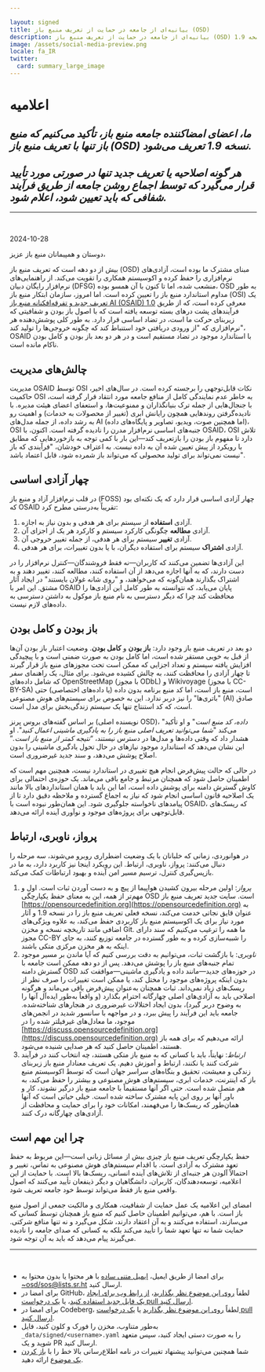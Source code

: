 ```yaml
---

layout: signed
title: بیانیه‌ای از جامعه در حمایت از تعریف منبع باز (OSD)
description: بیانیه‌ای از جامعه در حمایت از تعریف منبع باز (OSD) نسخه 1.9
image: /assets/social-media-preview.png
locale: fa_IR
twitter:
  card: summary_large_image
---
```


# **اعلامیه**

## *ما، اعضای امضاکننده جامعه منبع باز، تأکید می‌کنیم که منبع باز تنها با تعریف منبع باز (OSD) نسخه 1.9 تعریف می‌شود.*

## *هر گونه اصلاحیه یا تعریف جدید تنها در صورتی مورد تأیید قرار می‌گیرد که توسط اجماع روشن جامعه از طریق فرآیند شفافی که باید تعیین شود، اعلام شود.*

---
<br>

2024-10-28

دوستان و همپیمانان منبع باز عزیز،

بیش از دو دهه است که تعریف منبع باز (OSD) مبنای مشترک ما بوده است، آزادی‌های نرم‌افزاری را حفظ کرده و اکوسیستم همکاری را تقویت می‌کند. از راهنمایی‌های نرم‌افزار رایگان دبیان (DFSG) منشعب شده، اما تا کنون با آن همسو بوده، OSD به طور مداوم استاندارد منبع باز را تعیین کرده است. اما امروز، سازمان ابتکار منبع باز (OSI) یک [تعریف جدید و تفرقه‌افکنانه منبع باز AI (OSAID) 1.0](https://opensource.org/ai/open-source-ai-definition) معرفی کرده است، که از طریق فرآیندهای پشت درهای بسته توسعه یافته است که با اصول باز بودن و شفافیتی که زیربنای حرکت ما است، در تضاد اساسی قرار دارد. به طور کلی پوشش‌دهنده هر نرم‌افزاری که "از ورودی دریافتی خود استنباط کند که چگونه خروجی‌ها را تولید کند"، OSAID با استاندارد موجود در تضاد مستقیم است و در هر دو بعد باز بودن و کامل بودن ناکام مانده است.

## چالش‌های مدیریت

مدیریت OSAID توسط OSI نکات قابل‌توجهی را برجسته کرده است. در سال‌های اخیر، حاکمیت OSI به خاطر عدم نمایندگی کامل از منافع جامعه مورد انتقاد قرار گرفته است، با جنجال‌هایی از جمله ترک بنیانگذاران و ممنوعیت‌ها، و استعفای اعضای هیئت مدیره. با نادیده‌گرفتن روندهایی همچون رایانش ابری (تغییر از محصولات به خدمات) و اهمیت رو به رشد داده، از جمله مدل‌های AI (اما همچنین صوت، ویدیو، تصاویر و پایگاه‌های داده)، OSI جنبه‌های اساسی نرم‌افزار مدرن را نادیده گرفته است. اکنون، با OSAID، OSI تلاش دارد تا مفهوم باز بودن را بازتعریف کند—این بار با کمی توجه به بازخوردهایی که مطابق با رویکرد از پیش تعیین شده آن به داده نیست. به اعتراف خودشان، "فرآیندی که باز نیست نمی‌تواند برای تولید محصولی که می‌تواند باز شمرده شود، قابل اعتماد باشد".

## چهار آزادی اساسی

در قلب نرم‌افزار آزاد و منبع باز (FOSS) چهار آزادی اساسی قرار دارد که یک نکته‌ای بود که OSAID تقریباً به‌درستی مطرح کرد:

1. آزادی **استفاده** از سیستم برای هر هدفی و بدون نیاز به اجازه.
2. آزادی **مطالعه** چگونگی کارکرد سیستم و کارکرد هر یک از اجزای آن.
3. آزادی **تغییر** سیستم برای هر هدفی، از جمله تغییر خروجی آن.
4. آزادی **اشتراک** سیستم برای استفاده دیگران، با یا بدون تغییرات، برای هر هدفی.

این آزادی‌ها تضمین می‌کنند که کاربران—نه فقط فروشندگان—کنترل نرم‌افزار را در دست دارند، که به آنها اجازه می‌دهد از آن استفاده کنند، مطالعه کنند، تغییر دهند و به اشتراک بگذارند همان‌گونه که می‌خواهند، و "روی شانه غولان بایستند" در ایجاد آثار مشتق. این امر با OSAID پایان می‌یابد، که نتوانسته به طور کامل این آزادی‌ها را محافظت کند چرا که دیگر دسترسی به نام منبع باز موکول به داشتن دسترسی به داده‌های لازم نیست.

## باز بودن و کامل بودن

دو بعد در تعریف منبع باز وجود دارد: **باز بودن** و **کامل بودن**. وضعیت اعتبار باز بودن آن‌ها از قبل به خوبی مستقر شده است، اما کامل بودن به صورت ضمنی است و با پیچیدگی افزایش یافته سیستم و تعداد اجزایی که ممکن است تحت مجوزهای منبع باز قرار گیرند تا چهار آزادی را محافظت کنند، به چالش کشیده می‌شود. برای مثال، یک راهنمای سفر که شامل داده‌های OpenStreetMap (با مجوز ODbL) و Wikivoyage (با مجوز CC-BY-SA) است، منبع باز است، اما کد منبع برنامه بدون داده (یا داده‌های اختصاصی) حتی "باتری‌ها" را نیز دربر ندارد. این به خصوص برای سیستم‌های هوش مصنوعی (AI) صادق است، که کد استنتاج تنها یک سیستم زندگی‌بخش برای مدل است.

بر اساس گفته‌های بروس پرنز (نویسنده اصلی OSD)، "*داده، کد منبع است*" و او تأکید می‌کند "*شما می‌توانید تعریف اصلی منبع باز را به یادگیری ماشینی اعمال کنید*". او هشدار داد که وقتی داده‌ها و مدل‌ها در دسترس نیستند، “*نتیجه کمتر از منبع باز است.*” این نشان می‌دهد که استاندارد موجود نیازهای در حال تحول یادگیری ماشینی را بدون اصلاح پوشش می‌دهد، و سند جدید غیرضروری است.

در حالی که حالت پیش‌فرض انجام هیچ تغییری در استاندارد نیست، همچنین مهم است که اطمینان حاصل شود که همچنان مرتبط و جامع باقی می‌ماند. یک حوزه‌ی احتمالی برای کاوش گسترش دامنه برای پوشش داده است، اما این باید با همان استانداردهای بالا مانند یک اصلاحیه قانون اساسی انجام شود که نیاز به اجماع گسترده و ملاحظه دقیق دارد تا از پیامدهای ناخواسته جلوگیری شود. این همان‌طور نبوده است با OSAID، که ریسک‌های قابل‌توجهی برای پروژه‌های موجود و نوآوری آینده ارائه می‌دهد.

## پرواز، ناوبری، ارتباط

در هوانوردی، زمانی که خلبانان با یک وضعیت اضطراری روبرو می‌شوند، سه مرحله را دنبال می‌کنند: پرواز، ناوبری، ارتباط. این رویکرد اینجا نیز کاربرد دارد، به ما در بازپس‌گیری کنترل، ترسیم مسیر امن آینده و بهبود ارتباطات کمک می‌کند.

1.	*پرواز*: اولین مرحله بیرون کشیدن هواپیما از پیچ و به دست آوردن ثبات است. اول و مهم‌تر از همه، این به معنای حفظ یکپارچگی OSD است. سایت جدید تعریف منبع باز [https://opensourcedefinition.org](https://opensourcedefinition.org) به عنوان قایق نجاتی خدمت می‌کند، نسخه فعلی تعریف منبع باز را در نسخه 1.9 و آثار مورد نیاز برای یک اکوسیستم منبع باز کاربردی حفظ می‌کند، به علاوه ویژگی‌های اضافی مانند تاریخچه نسخه و مخزن Git. ما همه را ترغیب می‌کنیم که سند دارای مجوز CC-BY را شبیه‌سازی کرده و به طور گسترده در جامعه توزیع کنند، به جای اینکه به هر مخزن مرکزی متکی باشند.
2.	*ناوبری*: با بازگشت ثبات، می‌توانیم به دقت بررسی کنیم که آیا ماندن بر مسیر موجود تمام جنبه‌های منبع باز را پوشش می‌دهد. پس از دو دهه ممکن است جامعه با گسترش دامنه OSD در حوزه‌های جدید—مانند داده و یادگیری ماشینی—موافقت کند بدون اینکه پروژه‌های موجود را مختل کند، یا ممکن است تغییرات را صرف نظر از ریسک‌های زیاد نمی‌داند. ثبات همچنان به‌عنوان پیش‌فرض باقی می‌ماند و هرگونه اصلاحی باید به آزادی‌های اصلی چهارگانه احترام بگذارد (و واقعاً به‌طور ایده‌آل آنها را به وضوح دربر گیرد)، بدون ایجاد اختلالات غیرضروری در هنجارهای شناخته‌شده. جامعه باید این فرآیند را پیش ببرد، و در مواجهه با سانسور شدید در انجمن‌های موجود، ما معادل‌های غیرفیلتر شده را در [https://discuss.opensourcedefinition.org](https://discuss.opensourcedefinition.org) ارائه می‌دهیم که برای همه باز هستند، اطمینان حاصل کنید که هر صدایی شنیده می‌شود.
3.	*ارتباط*: نهایتاً، باید با کسانی که به منبع باز متکی هستند، چه انتخاب کنند در فرآیند شرکت کنند یا نکنند، ارتباط و آموزش دهیم. یک تعریف معنادار منبع باز زیربنای زندگی و معیشت، تحقیق و بنگاه‌های سراسر جهان است که توسط اکوسیستم منبع باز که اینترنت، خدمات ابری، سیستم‌های هوش مصنوعی و بیشتر را حفظ می‌کند، به هم متصل شده است. حتی اگر آنها مستقیماً با جامعه منبع باز درگیر نشوند، کار و باور آنها بر روی این پایه مشترک ساخته شده است. خیلی حیاتی است که آنها همان‌طور که ریسک‌ها را می‌فهمند، امکانات خود را برای حمایت و محافظت از آزادی‌های چهارگانه درک کنند.

## چرا این مهم است

حفظ یکپارچگی تعریف منبع باز چیزی بیش از مسائل زبانی است—این مربوط به حفظ تعهد مشترک به آزادی است. با اقدام سیستم‌های هوش مصنوعی به تماس، تغییر و احتمالاً آلودن هر جنبه‌ای از تلاش‌های آینده انسانی، ریسک‌ها بالا است. با حمایت از این اعلامیه، توسعه‌دهندگان، کاربران، دانشگاهیان و دیگر ذینفعان تأیید می‌کنند که اصول واقعی منبع باز فقط می‌تواند توسط خود جامعه تعریف شود.

امضای این اعلامیه یک عمل حمایت از شفافیت، همکاری و مالکیت جمعی از اصول منبع باز است. با هم، می‌توانیم اطمینان حاصل کنیم که منبع باز همچنان توسط کسانی که می‌سازند، استفاده می‌کنند و به آن اعتقاد دارند، شکل می‌گیرد و نه تنها منافع شرکتی. حمایت شما نه تنها تعهد شما را تأیید می‌کند بلکه به کسانی که صدای جامعه را نادیده می‌گیرند پیام می‌دهد که باید به آن توجه شود.

---
<br>

- برای امضا از طریق ایمیل، [ایمیل متنی ساده](https://useplaintext.email/) با هر محتوا یا بدون محتوا به [~osd/sos@lists.sr.ht](mailto:~osd/sos@lists.sr.ht) ارسال کنید.
- برای امضا در GitHub، لطفاً [روی این موضوع نظر بگذارید](https://github.com/OpenSourceDefinition/SaveOpenSource/issues/1)، [از رابط وب برای ایجاد یک فایل جدید استفاده کنید](https://github.com/OpenSourceDefinition/SaveOpenSource/new/master/_data/signed)، یا [یک درخواست pull ارسال کنید](https://github.com/OpenSourceDefinition/SaveOpenSource/pulls).
- برای امضا در Codeberg، لطفاً [روی این موضوع نظر بگذارید](https://codeberg.org/osd/sos/issues/1) یا [یک درخواست pull ارسال کنید](https://codeberg.org/osd/sos/pulls).
- به‌طور متناوب، مخزن را فورک و کلون کنید، فایل `_data/signed/<username>.yaml` را به صورت دستی ایجاد کنید، سپس متعهد شوید و یک PR ارسال کنید.
- شما همچنین می‌توانید پیشنهاد تغییرات در نامه اطلاع‌رسانی بالا خط را با [باز کردن یک موضوع](https://codeberg.org/osd/sos/issues) ارائه دهید.